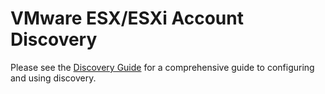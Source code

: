 [title]: # (VMware ESX/ESXi Account Discovery)
[tags]: # (Account Discovery, VM)
[priority]: # (60)

# VMware ESX/ESXi Account Discovery

Please see the [Discovery Guide](https://updates.thycotic.net/link.ashx?SecretServerDiscoveryGuide) for a comprehensive guide to configuring and using discovery.
